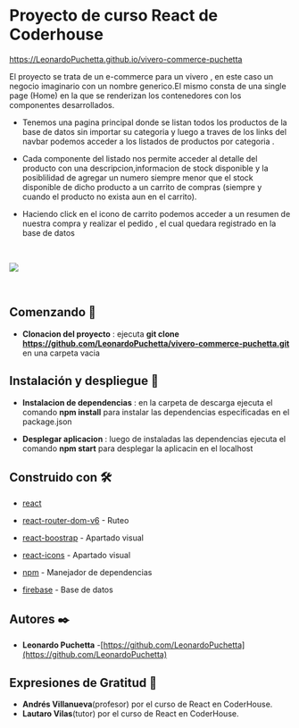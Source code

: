 # Proyecto de curso React de Coderhouse

<a href='https://LeonardoPuchetta.github.io/vivero-commerce-puchetta'>https://LeonardoPuchetta.github.io/vivero-commerce-puchetta</a>

El proyecto se trata de un e-commerce para un vivero , en este caso un negocio imaginario con un nombre generico.El mismo consta de una single page (Home) en la que se renderizan los contenedores con los componentes desarrollados.

- Tenemos una pagina principal donde se listan todos los productos de la base de datos sin importar su categoria y luego a traves de los links del navbar podemos acceder a los listados de productos por categoria .

- Cada componente del listado nos permite acceder al detalle del producto con una descripcion,informacion de stock disponible y la posiblilidad de agregar un numero siempre menor que el stock disponible de dicho producto a un carrito de compras (siempre y cuando el producto no exista aun en el carrito).

- Haciendo click en el icono de carrito podemos acceder a un resumen de nuestra compra y realizar el pedido , el cual quedara registrado en la base de datos 

<br/>

 ![](./gif/2.0.gif)

<br/>

## Comenzando 🚀

- **Clonacion del proyecto** : ejecuta **git clone https://github.com/LeonardoPuchetta/vivero-commerce-puchetta.git** en una carpeta vacia 


## Instalación y despliegue 🔧

- **Instalacion de dependencias** : en la carpeta de descarga ejecuta el comando **npm install** para instalar las dependencias especificadas en el package.json 

- **Desplegar aplicacion** : luego de instaladas las dependencias ejecuta el comando  **npm start** para desplegar la aplicacin en el localhost 

## Construido con 🛠️

<!-- _Menciona las herramientas que utilizaste para crear tu proyecto_ -->
* [react](https://es.reactjs.org/) 
* [react-router-dom-v6](https://reactrouter.com/en/v6.3.0/getting-started/overview) - Ruteo 
* [react-boostrap](https://react-bootstrap.github.io/) - Apartado visual
* [react-icons](https://react-icons.github.io/react-icons/) - Apartado visual

* [npm](https://www.npmjs.com/) - Manejador de dependencias

* [firebase](https://firebase.google.com/docs?authuser=0&hl=es) - Base de datos


<!-- ## Contribuyendo 🖇️

Por favor lee el [CONTRIBUTING.md](https://gist.github.com/villanuevand/xxxxxx) para detalles de nuestro código de conducta, y el proceso para enviarnos pull requests. -->

<!-- ## Wiki 📖

Puedes encontrar mucho más de cómo utilizar este proyecto en nuestra [Wiki](https://github.com/tu/proyecto/wiki) -->

<!-- ## Versionado 📌

Usamos [SemVer](http://semver.org/) para el versionado. Para todas las versiones disponibles, mira los [tags en este repositorio](https://github.com/tu/proyecto/tags). -->

## Autores ✒️


* **Leonardo Puchetta** -[https://github.com/LeonardoPuchetta](https://github.com/LeonardoPuchetta)


<!-- También puedes mirar la lista de todos los [contribuyentes](https://github.com/your/project/contributors) quíenes han participado en este proyecto.  -->

<!-- ## Licencia 📄

Este proyecto está bajo la Licencia (Tu Licencia) - mira el archivo [LICENSE.md](LICENSE.md) para detalles -->

## Expresiones de Gratitud 🎁

* **Andrés Villanueva**(profesor) por el curso de React en CoderHouse.
* **Lautaro Vilas**(tutor) por el curso de React en CoderHouse.




 





